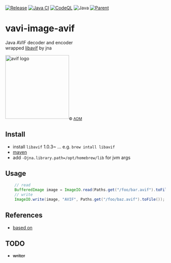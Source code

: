 [![Release](https://jitpack.io/v/umjammer/vavi-image-avif.svg)](https://jitpack.io/#umjammer/vavi-image-avif)
[![Java CI](https://github.com/umjammer/vavi-image-avif/actions/workflows/maven.yml/badge.svg)](https://github.com/umjammer/vavi-image-avif/actions/workflows/maven.yml)
[![CodeQL](https://github.com/umjammer/vavi-image-avif/actions/workflows/codeql-analysis.yml/badge.svg)](https://github.com/umjammer/vavi-image-avif/actions/workflows/codeql-analysis.yml)
![Java](https://img.shields.io/badge/Java-17-b07219)
[![Parent](https://img.shields.io/badge/Parent-vavi--image--sandbox-pink)](https://github.com/umjammer/vavi-image-sandbox)

# vavi-image-avif

Java AVIF decoder and encoder<br/>
wrapped [libavif](https://github.com/AOMediaCodec/libavif) by jna<br/>

<img alt="avif logo" src="https://upload.wikimedia.org/wikipedia/commons/4/45/Avif-logo-rgb.svg" width="200"/><sub>© <a href="https://aomedia.org/av1/">AOM</a></sub>

## Install

 * install `libavif` 1.0.3~ ... e.g. `brew intall libavif`
 * [maven](https://jitpack.io/#umjammer/vavi-image-avif)
 * add `-Djna.library.path=/opt/homebrew/lib` for jvm args

## Usage

```java
    // read
    BufferedImage image = ImageIO.read(Paths.get("/foo/bar.avif").toFile());
    // write
    ImageIO.write(image, "AVIF", Paths.get("/foo/baz.avif").toFile());
```

## References

 * [based on](https://github.com/AOMediaCodec/libavif/tree/main/android_jni)

## TODO

 * ~~writer~~
